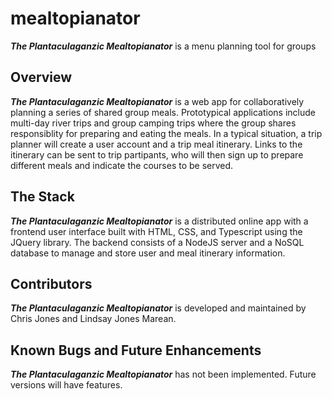 # mealtopianator
***The Plantaculaganzic Mealtopianator*** is a menu planning tool for groups

## Overview
***The Plantaculaganzic Mealtopianator*** is a web app for collaboratively planning a series of shared group meals. Prototypical applications include multi-day river trips and group camping trips where the group shares responsiblity for preparing and eating the meals. In a typical situation, a trip planner will create a user account and a trip meal itinerary. Links to the itinerary can be sent to trip partipants, who will then sign up to prepare different meals and indicate the courses to be served. 

## The Stack
***The Plantaculaganzic Mealtopianator*** is a distributed online app with a frontend user interface built with HTML, CSS, and Typescript using the JQuery library. The backend consists of a NodeJS server and a NoSQL database to manage and store user and meal itinerary information. 

## Contributors
***The Plantaculaganzic Mealtopianator*** is developed and maintained by Chris Jones and Lindsay Jones Marean. 

## Known Bugs and Future Enhancements
***The Plantaculaganzic Mealtopianator*** has not been implemented. Future versions will have features.
